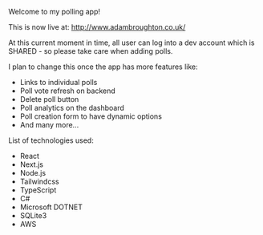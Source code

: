 Welcome to my polling app! 

This is now live at: http://www.adambroughton.co.uk/

At this current moment in time, all user can log into a dev account which is SHARED - so please take care when adding polls. 

I plan to change this once the app has more features like:
* Links to individual polls
* Poll vote refresh on backend
* Delete poll button
* Poll analytics on the dashboard
* Poll creation form to have dynamic options
* And many more...

List of technologies used:
* React
* Next.js
* Node.js
* Tailwindcss
* TypeScript
* C#
* Microsoft DOTNET
* SQLite3
* AWS
